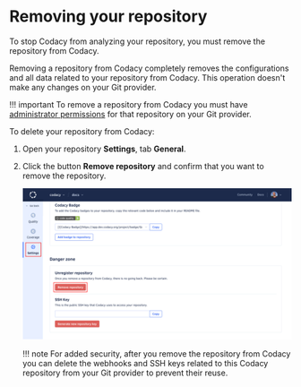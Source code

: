 # Removing your repository

To stop Codacy from analyzing your repository, you must remove the repository from Codacy.

Removing a repository from Codacy completely removes the configurations and all data related to your repository from Codacy. This operation doesn't make any changes on your Git provider.

!!! important
    To remove a repository from Codacy you must have [administrator permissions](../organizations/roles-and-permissions-for-organizations.md) for that repository on your Git provider.

To delete your repository from Codacy:

1.  Open your repository **Settings**, tab **General**.

1.  Click the button **Remove repository** and confirm that you want to remove the repository.

    ![Removing your repository](images/repository-remove.png)<!--TODO PLUTO-772 Update screenshot-->

    !!! note
        For added security, after you remove the repository from Codacy you can delete the webhooks and SSH keys related to this Codacy repository from your Git provider to prevent their reuse.<!--TODO PLUTO-772 Update note for GH-->
